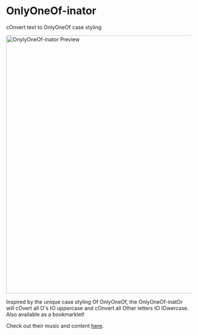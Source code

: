 # OnlyOneOf-inator
 cOnvert text to OnlyOneOf case styling

<img src="https://user-images.githubusercontent.com/13334709/137418932-6b55d98a-7b3f-4881-9c27-cbecee87db2a.png" width="700px" alt="OnylyOneOf-inator Preview"/>

Inspired by the unique case styling Of OnlyOneOf, the OnlyOneOf-inatOr will cOvert all O's tO uppercase and cOnvert all Other letters tO lOwercase. Also available as a bookmarklet!

Check out their music and content [here](https://www.youtube.com/c/OnlyOneOfofficial/featured).
